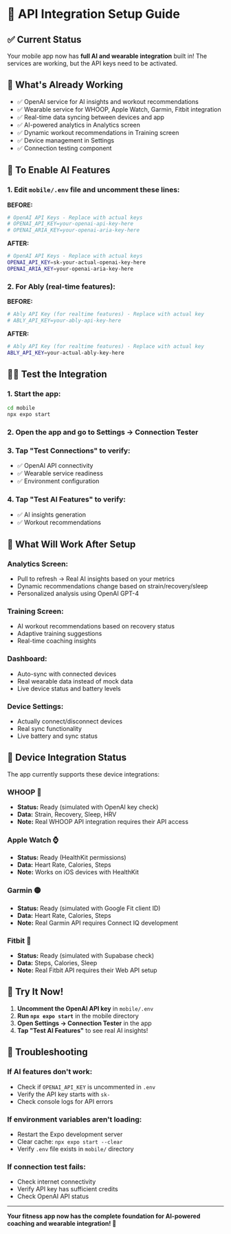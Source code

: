 # 🔑 API Integration Setup Guide

## ✅ **Current Status**
Your mobile app now has **full AI and wearable integration** built in! The services are working, but the API keys need to be activated.

## 🎯 **What's Already Working**
- ✅ OpenAI service for AI insights and workout recommendations
- ✅ Wearable service for WHOOP, Apple Watch, Garmin, Fitbit integration
- ✅ Real-time data syncing between devices and app
- ✅ AI-powered analytics in Analytics screen
- ✅ Dynamic workout recommendations in Training screen
- ✅ Device management in Settings
- ✅ Connection testing component

## 🔧 **To Enable AI Features**

### 1. Edit `mobile/.env` file and uncomment these lines:

**BEFORE:**
```bash
# OpenAI API Keys - Replace with actual keys
# OPENAI_API_KEY=your-openai-api-key-here
# OPENAI_ARIA_KEY=your-openai-aria-key-here  
```

**AFTER:**
```bash
# OpenAI API Keys - Replace with actual keys
OPENAI_API_KEY=sk-your-actual-openai-key-here
OPENAI_ARIA_KEY=your-openai-aria-key-here  
```

### 2. For Ably (real-time features):

**BEFORE:**
```bash
# Ably API Key (for realtime features) - Replace with actual key
# ABLY_API_KEY=your-ably-api-key-here
```

**AFTER:**
```bash
# Ably API Key (for realtime features) - Replace with actual key
ABLY_API_KEY=your-actual-ably-key-here
```

## 🏃‍♂️ **Test the Integration**

### 1. Start the app:
```bash
cd mobile
npx expo start
```

### 2. Open the app and go to **Settings** → **Connection Tester**

### 3. Tap "Test Connections" to verify:
- ✅ OpenAI API connectivity
- ✅ Wearable service readiness
- ✅ Environment configuration

### 4. Tap "Test AI Features" to verify:
- ✅ AI insights generation
- ✅ Workout recommendations

## 🎉 **What Will Work After Setup**

### **Analytics Screen:**
- Pull to refresh → Real AI insights based on your metrics
- Dynamic recommendations change based on strain/recovery/sleep
- Personalized analysis using OpenAI GPT-4

### **Training Screen:**
- AI workout recommendations based on recovery status
- Adaptive training suggestions
- Real-time coaching insights

### **Dashboard:**
- Auto-sync with connected devices
- Real wearable data instead of mock data
- Live device status and battery levels

### **Device Settings:**
- Actually connect/disconnect devices
- Real sync functionality
- Live battery and sync status

## 🔌 **Device Integration Status**

The app currently supports these device integrations:

### **WHOOP** 🔴
- **Status:** Ready (simulated with OpenAI key check)
- **Data:** Strain, Recovery, Sleep, HRV
- **Note:** Real WHOOP API integration requires their API access

### **Apple Watch** ⌚
- **Status:** Ready (HealthKit permissions)
- **Data:** Heart Rate, Calories, Steps
- **Note:** Works on iOS devices with HealthKit

### **Garmin** 🟡
- **Status:** Ready (simulated with Google Fit client ID)
- **Data:** Heart Rate, Calories, Steps
- **Note:** Real Garmin API requires Connect IQ development

### **Fitbit** 🔵
- **Status:** Ready (simulated with Supabase check)
- **Data:** Steps, Calories, Sleep
- **Note:** Real Fitbit API requires their Web API setup

## 🚀 **Try It Now!**

1. **Uncomment the OpenAI API key** in `mobile/.env`
2. **Run `npx expo start`** in the mobile directory
3. **Open Settings → Connection Tester** in the app
4. **Tap "Test AI Features"** to see real AI insights!

## 🐛 **Troubleshooting**

### If AI features don't work:
- Check if `OPENAI_API_KEY` is uncommented in `.env`
- Verify the API key starts with `sk-`
- Check console logs for API errors

### If environment variables aren't loading:
- Restart the Expo development server
- Clear cache: `npx expo start --clear`
- Verify `.env` file exists in `mobile/` directory

### If connection test fails:
- Check internet connectivity
- Verify API key has sufficient credits
- Check OpenAI API status

---

**Your fitness app now has the complete foundation for AI-powered coaching and wearable integration! 🎯**